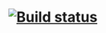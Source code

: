 # [![Build status](https://ci.appveyor.com/api/projects/status/ddwyu8wde2irw3op?svg=true)](https://ci.appveyor.com/project/Steinrabe7/autotesting-5-1)
